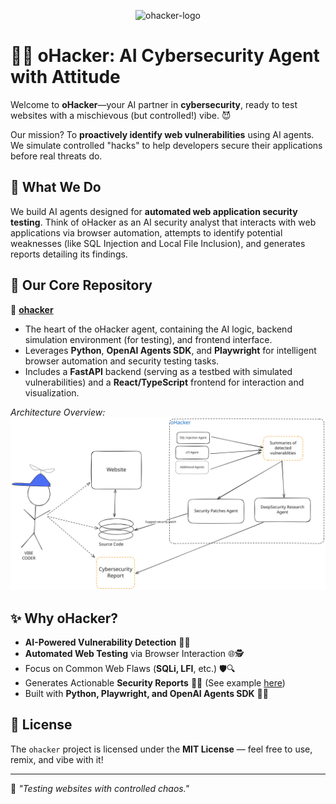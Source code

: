 <p align="center">
  <img width="250" alt="ohacker-logo" src="https://avatars.githubusercontent.com/u/209147264?s=400&u=2f2ed0c39076d461c8f0cf6eb7bbd315aa10f6d0&v=4" />
</p>

# 🧑‍💻 oHacker: AI Cybersecurity Agent with Attitude

Welcome to **oHacker**—your AI partner in **cybersecurity**, ready to test websites with a mischievous (but controlled!) vibe. 😈

Our mission? To **proactively identify web vulnerabilities** using AI agents. We simulate controlled "hacks" to help developers secure their applications before real threats do.

## 🤖 What We Do
We build AI agents designed for **automated web application security testing**. Think of oHacker as an AI security analyst that interacts with web applications via browser automation, attempts to identify potential weaknesses (like SQL Injection and Local File Inclusion), and generates reports detailing its findings.

## 📂 Our Core Repository

🔹 **[ohacker](https://github.com/OpenAI-oHacker/ohacker)**
  - The heart of the oHacker agent, containing the AI logic, backend simulation environment (for testing), and frontend interface.
  - Leverages **Python**, **OpenAI Agents SDK**, and **Playwright** for intelligent browser automation and security testing tasks.
  - Includes a **FastAPI** backend (serving as a testbed with simulated vulnerabilities) and a **React/TypeScript** frontend for interaction and visualization.

  *Architecture Overview:*
  <img width="950" alt="oHacker Architecture" src="https://github.com/OpenAI-oHacker/ohacker/blob/main/architecture.svg?raw=true" />

## ✨ Why oHacker?
- **AI-Powered Vulnerability Detection** 🤖💥
- **Automated Web Testing** via Browser Interaction 🌐🕵️
- Focus on Common Web Flaws (**SQLi, LFI**, etc.) 🛡️🔍
- Generates Actionable **Security Reports** 📄✅ (See example [here](https://github.com/OpenAI-oHacker/ohacker/blob/main/report.md))
- Built with **Python, Playwright, and OpenAI Agents SDK** 🐍🧠

## 📜 License
The `ohacker` project is licensed under the **MIT License** — feel free to use, remix, and vibe with it!

---

🤖 _"Testing websites with controlled chaos."_
